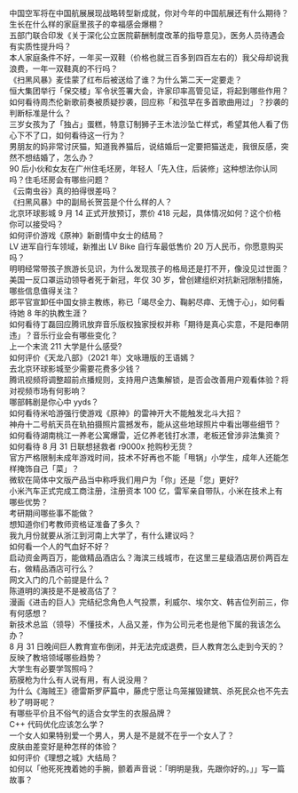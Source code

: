 中国空军将在中国航展展现战略转型新成就，你对今年的中国航展还有什么期待？  
生长在什么样的家庭里孩子的幸福感会爆棚？  
五部门联合印发《关于深化公立医院薪酬制度改革的指导意见》，医务人员待遇会有实质性提升吗？  
本人家庭条件不好，一年买一双鞋（价格也就三百多到四百左右的）我父母却说我浪费，一年一双鞋真的不行吗？  
《扫黑风暴》麦佳蒙了红布后被送给了谁？为什么第二天一定要走？  
恒大集团举行「保交楼」军令状签署大会，许家印率高管见证，将起到哪些作用？  
如何看待周杰伦新歌前奏被质疑抄袭，回应称「和弦早在多首歌曲用过」？抄袭的判断标准是什么？  
三岁女孩为了「独占」蛋糕，特意订制狮子王木法沙坠亡样式，希望其他人看了伤心下不了口，如何看待这一行为？  
男朋友的妈非常讨厌猫，知道我养猫后，说结婚后一定要把猫送走，我很反感，突然不想结婚了，怎么办？  
90 后小伙和女友在广州住毛坯房，年轻人「先入住，后装修」这种想法你认同吗？住毛坯房会有哪些问题？  
《云南虫谷》真的拍得很差吗？  
《扫黑风暴》中的副局长贺芸是个什么样的人？  
北京环球影城 9 月 14 正式开放预订，票价 418 元起，具体情况如何？这个价格你可以接受吗？  
如何评价游戏《原神》新剧情中女士的结局？  
LV 进军自行车领域，新推出 LV Bike 自行车最低售价 20 万人民币，你愿意购买吗？  
明明经常带孩子旅游长见识，为什么发现孩子的格局还是打不开，像没见过世面？  
美国一反口罩运动领导者死于新冠，年仅 30 岁，曾创建组织对抗新冠限制措施，哪些信息值得关注？  
郎平官宣卸任中国女排主教练，称已「竭尽全力、鞠躬尽瘁、无愧于心」，如何看待她 8 年的执教生涯？  
如何看待丁磊回应腾讯放弃音乐版权独家授权并称「期待是真心实意，不是阳奉阴违」？音乐行业会有哪些变化？  
上一个末流 211 大学是什么感受?  
如何评价《天龙八部》（2021 年）文咏珊版的王语嫣？  
去北京环球影城至少需要花费多少钱？  
腾讯视频将调整超前点播规则，支持用户选集解锁，是否会改善用户观看体验？将对视频市场有何影响？  
哪部韩剧是你心中 yyds？  
如何看待米哈游强行使游戏《原神》的雷神开大不能触发北斗大招？  
神舟十二号航天员在轨拍摄照片震撼发布，能从这些地球照片中看出哪些细节？  
如何看待湖南桃江一养老公寓爆雷，近亿养老钱打水漂，老板还曾涉非法集资？  
如何看待 8 月 31 日联想拯救者 r9000x 抢购秒无货？  
官方严格限制未成年游戏时间，技术不好再也不能「甩锅」小学生，成年人还能怎样掩饰自己「菜」？  
微软在简体中文版产品当中称呼我们用户为「你」还是「您」更好?  
小米汽车正式完成工商注册，注册资本 100 亿，雷军亲自带队，小米在技术上有哪些优势？  
考研期间哪些事不能做？  
想知道你们考教师资格证准备了多久？  
我九月份就要从浙江到河南上大学了，有什么建议吗？  
如何看一个人的气血好不好？  
启动资金两百万，能做精品酒店么？海滨三线城市，在这里三星级酒店房价两百左右，做精品酒店可行么？  
网文入门的几个前提是什么？  
陈道明的演技是不是被高估了？  
漫画《进击的巨人》完结纪念角色人气投票，利威尔、埃尔文、韩吉位列前三，你有何感想？  
新技术总监（领导）不懂技术，人品又差，作为公司元老也是他下属的我该怎么办？  
8 月 31 日晚间巨人教育宣布倒闭，并无法完成退费，巨人教育怎么走到今天的？反映了教培领域哪些趋势？  
大学生有必要学驾照吗？  
筋膜枪为什么有人说有用，有人说没用？  
为什么《海贼王》德雷斯罗萨篇中，藤虎宁愿让鸟笼摧毁建筑、杀死民众也不先去秒了明哥呢？  
有哪些平价且不俗气的适合女学生的衣服品牌？  
C++ 代码优化应该怎么学？  
一个女人如果特别爱一个男人，男人是不是就不在乎一个女人了？  
皮肤由差变好是种怎样的体验？  
如何评价《理想之城》大结局？  
如何以「他死死拽着她的手腕，颤着声音说：「明明是我，先跟你好的。」」写一篇故事？  
